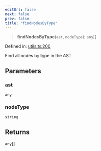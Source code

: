 ```yaml
---
editUrl: false
next: false
prev: false
title: "findNodesByType"
---
```


> **findNodesByType**(`ast`, `nodeType`): `any`[]

Defined in: [utils.ts:200](https://github.com/rcs-agents/rcs-lang/blob/96f7bb5710555321ae9695be4004d52239e42e7e/packages/ast/src/utils.ts#L200)

Find all nodes by type in the AST

## Parameters

### ast

`any`

### nodeType

`string`

## Returns

`any`[]
